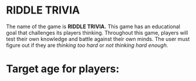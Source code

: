 # RIDDLE TRIVIA

The name of the game is **RIDDLE TRIVIA.** This game has an educational goal that challenges its players thinking. Throughout this game, players will test their own knowledge and battle against their own minds. The user must figure out if they are *thinking too hard* or *not thinking hard enough.*

# Target age for players:

